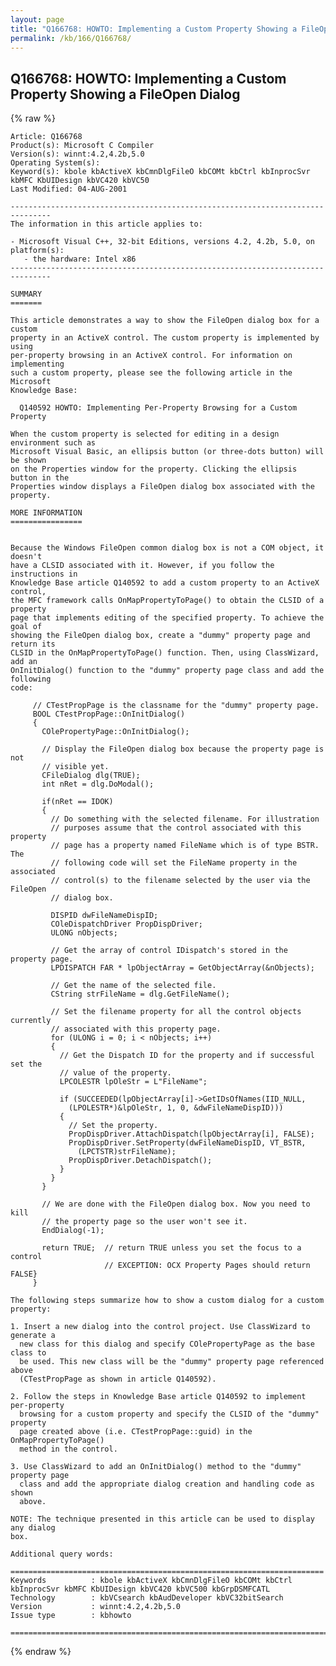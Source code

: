 ```yaml
---
layout: page
title: "Q166768: HOWTO: Implementing a Custom Property Showing a FileOpen Dialog"
permalink: /kb/166/Q166768/
---
```


## Q166768: HOWTO: Implementing a Custom Property Showing a FileOpen Dialog

{% raw %}

	Article: Q166768
	Product(s): Microsoft C Compiler
	Version(s): winnt:4.2,4.2b,5.0
	Operating System(s): 
	Keyword(s): kbole kbActiveX kbCmnDlgFileO kbCOMt kbCtrl kbInprocSvr kbMFC KbUIDesign kbVC420 kbVC50
	Last Modified: 04-AUG-2001
	
	-------------------------------------------------------------------------------
	The information in this article applies to:
	
	- Microsoft Visual C++, 32-bit Editions, versions 4.2, 4.2b, 5.0, on platform(s):
	   - the hardware: Intel x86 
	-------------------------------------------------------------------------------
	
	SUMMARY
	=======
	
	This article demonstrates a way to show the FileOpen dialog box for a custom
	property in an ActiveX control. The custom property is implemented by using
	per-property browsing in an ActiveX control. For information on implementing
	such a custom property, please see the following article in the Microsoft
	Knowledge Base:
	
	  Q140592 HOWTO: Implementing Per-Property Browsing for a Custom Property
	
	When the custom property is selected for editing in a design environment such as
	Microsoft Visual Basic, an ellipsis button (or three-dots button) will be shown
	on the Properties window for the property. Clicking the ellipsis button in the
	Properties window displays a FileOpen dialog box associated with the property.
	
	MORE INFORMATION
	================
	
	
	Because the Windows FileOpen common dialog box is not a COM object, it doesn't
	have a CLSID associated with it. However, if you follow the instructions in
	Knowledge Base article Q140592 to add a custom property to an ActiveX control,
	the MFC framework calls OnMapPropertyToPage() to obtain the CLSID of a property
	page that implements editing of the specified property. To achieve the goal of
	showing the FileOpen dialog box, create a "dummy" property page and return its
	CLSID in the OnMapPropertyToPage() function. Then, using ClassWizard, add an
	OnInitDialog() function to the "dummy" property page class and add the following
	code:
	
	     // CTestPropPage is the classname for the "dummy" property page.
	     BOOL CTestPropPage::OnInitDialog()
	     {
	       COlePropertyPage::OnInitDialog();
	
	       // Display the FileOpen dialog box because the property page is not
	       // visible yet.
	       CFileDialog dlg(TRUE);
	       int nRet = dlg.DoModal();
	
	       if(nRet == IDOK)
	       {
	         // Do something with the selected filename. For illustration
	         // purposes assume that the control associated with this property
	         // page has a property named FileName which is of type BSTR. The
	         // following code will set the FileName property in the associated
	         // control(s) to the filename selected by the user via the FileOpen
	         // dialog box.
	
	         DISPID dwFileNameDispID;
	         COleDispatchDriver PropDispDriver;
	         ULONG nObjects;
	
	         // Get the array of control IDispatch's stored in the property page.
	         LPDISPATCH FAR * lpObjectArray = GetObjectArray(&nObjects);
	
	         // Get the name of the selected file.
	         CString strFileName = dlg.GetFileName();
	
	         // Set the filename property for all the control objects currently
	         // associated with this property page.
	         for (ULONG i = 0; i < nObjects; i++)
	         {
	           // Get the Dispatch ID for the property and if successful set the
	           // value of the property.
	           LPCOLESTR lpOleStr = L"FileName";
	
	           if (SUCCEEDED(lpObjectArray[i]->GetIDsOfNames(IID_NULL,
	             (LPOLESTR*)&lpOleStr, 1, 0, &dwFileNameDispID)))
	           {
	             // Set the property.
	             PropDispDriver.AttachDispatch(lpObjectArray[i], FALSE);
	             PropDispDriver.SetProperty(dwFileNameDispID, VT_BSTR,
	               (LPCTSTR)strFileName);
	             PropDispDriver.DetachDispatch();
	           }
	         }
	       }
	
	       // We are done with the FileOpen dialog box. Now you need to kill
	       // the property page so the user won't see it.
	       EndDialog(-1);
	
	       return TRUE;  // return TRUE unless you set the focus to a control
	                     // EXCEPTION: OCX Property Pages should return FALSE}
	     }
	
	The following steps summarize how to show a custom dialog for a custom property:
	
	1. Insert a new dialog into the control project. Use ClassWizard to generate a
	  new class for this dialog and specify COlePropertyPage as the base class to
	  be used. This new class will be the "dummy" property page referenced above
	  (CTestPropPage as shown in article Q140592).
	
	2. Follow the steps in Knowledge Base article Q140592 to implement per-property
	  browsing for a custom property and specify the CLSID of the "dummy" property
	  page created above (i.e. CTestPropPage::guid) in the OnMapPropertyToPage()
	  method in the control.
	
	3. Use ClassWizard to add an OnInitDialog() method to the "dummy" property page
	  class and add the appropriate dialog creation and handling code as shown
	  above.
	
	NOTE: The technique presented in this article can be used to display any dialog
	box.
	
	Additional query words:
	
	======================================================================
	Keywords          : kbole kbActiveX kbCmnDlgFileO kbCOMt kbCtrl kbInprocSvr kbMFC KbUIDesign kbVC420 kbVC500 kbGrpDSMFCATL 
	Technology        : kbVCsearch kbAudDeveloper kbVC32bitSearch
	Version           : winnt:4.2,4.2b,5.0
	Issue type        : kbhowto
	
	=============================================================================
	

{% endraw %}
